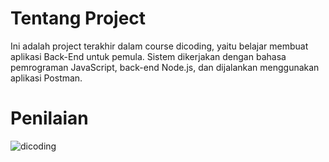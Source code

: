 # Tentang Project
Ini adalah project terakhir dalam course dicoding, yaitu belajar membuat aplikasi Back-End untuk pemula. Sistem dikerjakan dengan bahasa pemrograman JavaScript, back-end Node.js, dan dijalankan menggunakan aplikasi Postman.

# Penilaian
![dicoding](https://github.com/reynardnathanael/bookshelf-api/assets/87845900/c6a2cd3e-452d-46d8-93ab-b4d2b9384060)
